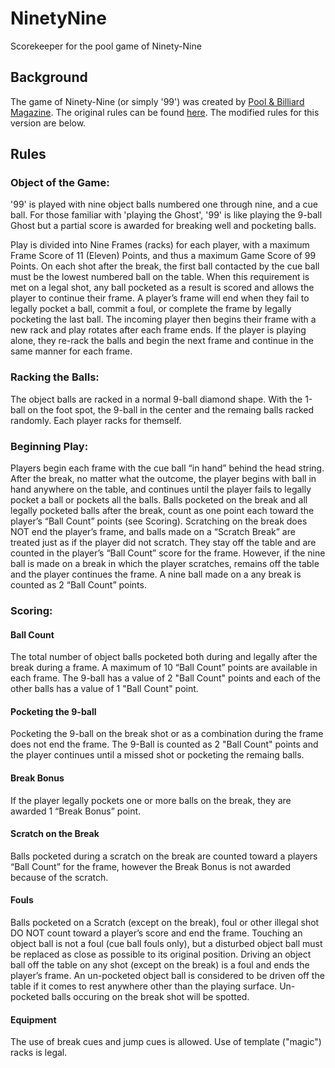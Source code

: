 # NinetyNine
Scorekeeper for the pool game of Ninety-Nine

## Background
The game of Ninety-Nine (or simply '99') was created by [Pool & Billiard Magazine](http://poolmag.com). 
The original rules can be found [here](http://poolmag.com/game-rules/). The modified rules for
this version are below.

## Rules
### Object of the Game:
'99' is played with nine object balls numbered one through nine, and a cue ball.
For those familiar with 'playing the Ghost', '99' is like playing the 9-ball Ghost
but a partial score is awarded for breaking well and pocketing balls.

Play is divided into Nine Frames (racks) for each player, with a maximum Frame
Score of 11 (Eleven) Points, and thus a maximum Game Score of 99 Points.
On each shot after the break, the first ball contacted by the
cue ball must be the lowest numbered ball on the table.
When this requirement is met on a legal shot, any ball pocketed as a result
is scored and allows the player to continue their frame. A player’s frame will
end when they fail to legally pocket a ball, commit a foul, or complete the
frame by legally pocketing the last ball.
The incoming player then begins their frame with a new rack and play rotates
after each frame ends. If the player is playing alone, they re-rack the balls and
begin the next frame and continue in the same manner for each frame.

### Racking the Balls:
The object balls are racked in a normal 9-ball diamond shape. With the 1-ball on 
the foot spot, the 9-ball in the center and the remaing balls racked randomly. Each
player racks for themself.

### Beginning Play:
Players begin each frame with the cue ball “in hand” behind the head
string. After the break, no matter what the outcome, the player begins with ball in 
hand anywhere on the table, and continues until the player fails to legally pocket
a ball or pockets all the balls.
Balls pocketed on the break and all legally pocketed balls after the break,
count as one point each toward the player’s “Ball Count” points (see Scoring).
Scratching on the break does NOT end the player’s frame, and balls made on
a “Scratch Break” are treated just as if the player did not scratch. They stay off
the table and are counted in the player’s “Ball Count” score for the frame.
However, if the nine ball is made on a break in which the player scratches, remains 
off the table and the player continues the frame. A nine ball made on a any break
is counted as 2 “Ball Count” points.

### Scoring:
#### Ball Count
The total number of object balls pocketed both during and legally
after the break during a frame. A maximum of 10 “Ball Count” points are
available in each frame. The 9-ball has a value of 2 "Ball Count" points and
each of the other balls has a value of 1 "Ball Count" point.

#### Pocketing the 9-ball
Pocketing the 9-ball on the break shot or as a combination
during the frame does not end the frame. The 9-Ball is counted as 2 "Ball Count"
points and the player continues until a missed shot or pocketing the remaing balls.

#### Break Bonus
If the player legally pockets one or more balls on the break,
they are awarded 1 “Break Bonus” point.

#### Scratch on the Break
Balls pocketed during a scratch on the break are counted
toward a players “Ball Count” for the frame, however the Break Bonus is not
awarded because of the scratch.

#### Fouls
Balls pocketed on a Scratch (except on the break), foul or other illegal
shot DO NOT count toward a player’s score and end the frame.
Touching an object ball is not a foul (cue ball fouls only), but a disturbed
object ball must be replaced as close as possible to its original position.
Driving an object ball off the table on any shot (except on the break) is a foul and
ends the player’s frame. An un-pocketed object ball is considered to be driven off
the table if it comes to rest anywhere other than the playing surface. Un-pocketed balls
occuring on the break shot will be spotted.

#### Equipment
The use of break cues and jump cues is allowed. Use of template ("magic") racks is legal.

